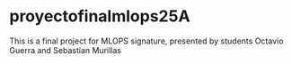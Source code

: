 # proyectofinalmlops25A
This is a final project for MLOPS signature, presented by students Octavio Guerra and Sebastian Murillas
